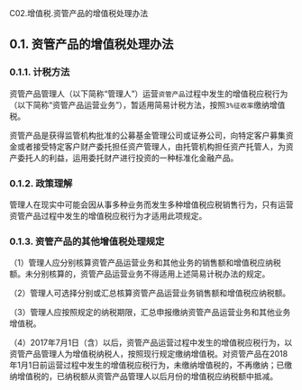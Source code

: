 C02.增值税.资管产品的增值税处理办法

## 0.1. 资管产品的增值税处理办法

### 0.1.1. 计税方法

资管产品管理人（以下简称“管理人”）运营`资管产品`过程中发生的增值税应税行为（以下简称“资管产品运营业务”），暂适用简易计税方法，按照`3%征收率`缴纳增值税。

资管产品是获得监管机构批准的公募基金管理公司或证券公司，向特定客户募集资金或者接受特定客户财产委托担任资产管理人，由托管机构担任资产托管人，为资产委托人的利益，运用委托财产进行投资的一种标准化金融产品。

### 0.1.2. 政策理解

管理人在现实中可能会因从事多种业务而发生多种增值税应税销售行为，只有运营资管产品过程中发生的增值税应税行为才适用此项规定。

### 0.1.3. 资管产品的其他增值税处理规定

（1）管理人应分别核算资管产品运营业务和其他业务的销售额和增值税应纳税额。未分别核算的，资管产品运营业务不得适用上述简易计税办法的规定。

（2）管理人可选择分别或汇总核算资管产品运营业务销售额和增值税应纳税额。

（3）管理人应按照规定的纳税期限，汇总申报缴纳资管产品运营业务和其他业务增值税。

（4）2017年7月1日（含）以后，资管产品运营过程中发生的增值税应税行为，以资管产品管理人为增值税纳税人，按照现行规定缴纳增值税。对资管产品在2018年1月1日前运营过程中发生的增值税应税行为，未缴纳增值税的，不再缴纳；已缴纳增值税的，已纳税额从资管产品管理人以后月份的增值税应纳税额中抵减。

